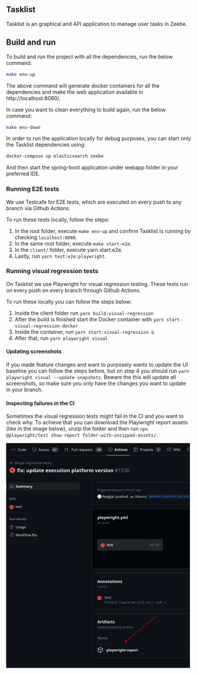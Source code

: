 ## Tasklist

Tasklist is an graphical and API application to manage user tasks in Zeebe.

## Build and run

To build and run the project with all the dependencies, run the below command:

```sh
make env-up
```

The above command will generate docker containers for all the dependencies and make the web application available in http://localhost:8080/.

In case you want to clean everything to build again, run the below command:

```sh
make env-down
```

In order to run the application locally for debug purposes, you can start only the Tasklist dependencies using:

```sh
docker-compose up elasticsearch zeebe
```

And then start the spring-boot application under webapp folder in your preferred IDE.

### Running E2E tests

We use Testcafe for E2E tests, which are executed on every push to any branch via Github Actions.

To run these tests locally, follow the steps:

1. In the root folder, execute `make env-up` and confirm Tasklist is running by checking `localhost:8080`.
2. In the same root folder, execute `make start-e2e`.
3. In the `client/` folder, execute yarn start:e2e.
4. Lastly, run `yarn test:e2e:playwright`.

### Running visual regression tests

On Tasklist we use Playwright for visual regression testing. These tests run on every push on every branch through Github Actions.

To run these locally you can follow the steps below:

1. Inside the client folder run `yarn build:visual-regression`
2. After the build is finished start the Docker container with `yarn start-visual-regression-docker`
3. Inside the container, run `yarn start:visual-regression &`
4. After that, run `yarn playwright visual`

#### Updating screenshots

If you made feature changes and want to purposely wants to update the UI baseline you can follow the steps before, but on step 4 you should run `yarn playwright visual --update-snapshots`. Beware the this will update all screenshots, so make sure you only have the changes you want to update in your branch.

#### Inspecting failures in the CI

Sometimes the visual regression tests might fail in the CI and you want to check why. To achieve that you can download the Playwright report assets (like in the image below), unzip the folder and then run `npx @playwright/test show-report folder-with-unzipped-assets/`.

<img src="/docs_assets/playwright_report.png" alt="Playwright report artifact download" width="500"/>
